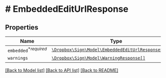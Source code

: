 # # EmbeddedEditUrlResponse



## Properties

Name | Type | Description | Notes
------------ | ------------- | ------------- | -------------
| `embedded`<sup>*_required_</sup> | [```\Dropbox\Sign\Model\EmbeddedEditUrlResponseEmbedded```](EmbeddedEditUrlResponseEmbedded.md) |    |  |
| `warnings` | [```\Dropbox\Sign\Model\WarningResponse[]```](WarningResponse.md) |  _t__WarningResponse::LIST_DESCRIPTION  |  |

[[Back to Model list]](../../README.md#models) [[Back to API list]](../../README.md#endpoints) [[Back to README]](../../README.md)
